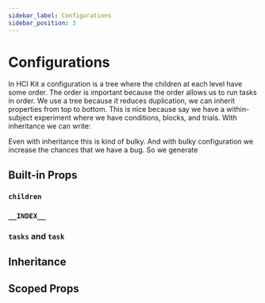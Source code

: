 ```yaml
---
sidebar_label: Configurations
sidebar_position: 3
---
```


# Configurations

In HCI Kit a configuration is a tree where the children at each level have some order. The order is important because the order allows us to run tasks in order. We use a tree because it reduces duplication, we can inherit properties from top to bottom. This is nice because say we have a within-subject experiment where we have conditions, blocks, and trials. With inheritance we can write:

Even with inheritance this is kind of bulky. And with bulky configuration we increase the chances that we have a bug. So we generate

## Built-in Props

### `children`

### `__INDEX__`

### `tasks` and `task`

## Inheritance

## Scoped Props
